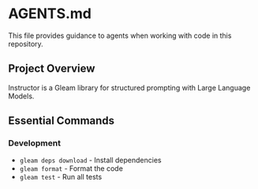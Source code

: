 # AGENTS.md

This file provides guidance to agents when working with code in this repository.

## Project Overview

Instructor is a Gleam library for structured prompting with Large Language Models.

## Essential Commands

### Development
- `gleam deps download` - Install dependencies
- `gleam format` - Format the code
- `gleam test` - Run all tests
